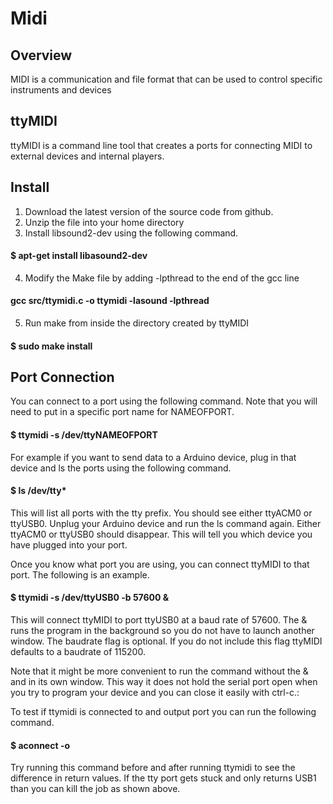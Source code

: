 # Midi

## Overview

MIDI is a communication and file format that can be used to control specific instruments and devices

## ttyMIDI

ttyMIDI is a command line tool that creates a ports for connecting MIDI to external devices and internal players.

## Install

1.  Download the latest version of the source code from github.
2.  Unzip the file into your home directory
3.  Install libsound2-dev using the following command.

#### $ apt-get install libasound2-dev

4.  Modify the Make file by adding -lpthread to the end of the gcc line

#### gcc src/ttymidi.c -o ttymidi -lasound -lpthread

5.  Run make from inside the directory created by ttyMIDI

#### $ sudo make install

## Port Connection

You can connect to a port using the following command. Note that you will need to put in a specific port name for NAMEOFPORT.

#### $ ttymidi -s /dev/ttyNAMEOFPORT

For example if you want to send data to a Arduino device, plug in that device and ls the ports using the following command.

#### $ ls /dev/tty\*

This will list all ports with the tty prefix. You should see either ttyACM0 or ttyUSB0. Unplug your Arduino device and run the ls command again. Either ttyACM0 or ttyUSB0 should disappear. This will tell you which device you have plugged into your port.

Once you know what port you are using, you can connect ttyMIDI to that port. The following is an example.

#### $ ttymidi -s /dev/ttyUSB0 -b 57600 &

This will connect ttyMIDI to port ttyUSB0 at a baud rate of 57600. The & runs the program in the background so you do not have to launch another window. The baudrate flag is optional. If you do not include this flag ttyMIDI defaults to a baudrate of 115200.

Note that it might be more convenient to run the command without the & and in its own window. This way it does not hold the serial port open when you try to program your device and you can close it easily with ctrl-c.:

To test if ttymidi is connected to and output port you can run the following command.

#### $ aconnect -o

Try running this command before and after running ttymidi to see the difference in return values. If the tty port gets stuck and only returns USB1 than you can kill the job as shown above.
